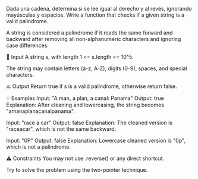 Dada una cadena, determina si se lee igual al derecho y al revés, ignorando mayúsculas y espacios.
Write a function that checks if a given string is a valid palindrome.

A string is considered a palindrome if it reads the same forward and backward after removing all non-alphanumeric characters and ignoring case differences.

🔢 Input
A string s, with length 1 <= s.length <= 10^5.

The string may contain letters (a-z, A-Z), digits (0-9), spaces, and special characters.

🔙 Output
Return true if s is a valid palindrome, otherwise return false.

💡 Examples
Input: "A man, a plan, a canal: Panama"
Output: true
Explanation: After cleaning and lowercasing, the string becomes "amanaplanacanalpanama".

Input: "race a car"
Output: false
Explanation: The cleaned version is "raceacar", which is not the same backward.

Input: "0P"
Output: false
Explanation: Lowercase cleaned version is "0p", which is not a palindrome.

⚠️ Constraints
You may not use .reverse() or any direct shortcut.

Try to solve the problem using the two-pointer technique.
